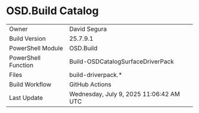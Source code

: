 ﻿# OSD.Build Catalog

| | |
|-|-|
| Owner | David Segura |
| Build Version | 25.7.9.1 |
| PowerShell Module | OSD.Build |
| PowerShell Function | Build-OSDCatalogSurfaceDriverPack |
| Files | build-driverpack.* |
| Build Workflow | GitHub Actions |
| Last Update | Wednesday, July 9, 2025 11:06:42 AM UTC |
